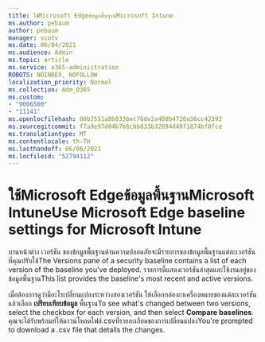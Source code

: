 ```yaml
---
title: ใช้Microsoft Edgeข้อมูลพื้นฐานMicrosoft Intune
ms.author: pebaum
author: pebaum
manager: scotv
ms.date: 06/04/2021
ms.audience: Admin
ms.topic: article
ms.service: o365-administration
ROBOTS: NOINDEX, NOFOLLOW
localization_priority: Normal
ms.collection: Adm_O365
ms.custom:
- "9006500"
- "11141"
ms.openlocfilehash: 00b2551a8b033bec76de2a480b4728a36cc42392
ms.sourcegitcommit: f7a9e97d04b7b6cbb633b32094d40f1874bf0fce
ms.translationtype: MT
ms.contentlocale: th-TH
ms.lasthandoff: 06/06/2021
ms.locfileid: "52794112"
---
```

# <a name="use-microsoft-edge-baseline-settings-for-microsoft-intune"></a><span data-ttu-id="b58ca-102">ใช้Microsoft Edgeข้อมูลพื้นฐานMicrosoft Intune</span><span class="sxs-lookup"><span data-stu-id="b58ca-102">Use Microsoft Edge baseline settings for Microsoft Intune</span></span>

<span data-ttu-id="b58ca-103">บานหน้าต่าง เวอร์ชัน ของข้อมูลพื้นฐานด้านความปลอดภัยจะมีรายการของข้อมูลพื้นฐานแต่ละเวอร์ชันที่คุณปรับใช้</span><span class="sxs-lookup"><span data-stu-id="b58ca-103">The Versions pane of a security baseline contains a list of each version of the baseline you've deployed.</span></span> <span data-ttu-id="b58ca-104">รายการนี้แสดงเวอร์ชันล่าสุดและใช้งานอยู่ของข้อมูลพื้นฐาน</span><span class="sxs-lookup"><span data-stu-id="b58ca-104">This list provides the baseline's most recent and active versions.</span></span>

<span data-ttu-id="b58ca-105">เมื่อต้องการดูว่ามีอะไรเปลี่ยนแปลงระหว่างสองเวอร์ชัน ให้เลือกกล่องกาเครื่องหมายของแต่ละเวอร์ชัน แล้วเลือก **เปรียบเทียบข้อมูล** พื้นฐาน</span><span class="sxs-lookup"><span data-stu-id="b58ca-105">To see what's changed between two versions, select the checkbox for each version, and then select **Compare baselines**.</span></span> <span data-ttu-id="b58ca-106">คุณจะได้รับพร้อมท์ให้ดาวน์โหลดไฟล์.csvที่รายละเอียดของการเปลี่ยนแปลง</span><span class="sxs-lookup"><span data-stu-id="b58ca-106">You're prompted to download a .csv file that details the changes.</span></span>